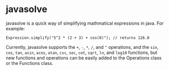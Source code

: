 # javasolve
javasolve is a quick way of simplifying mathmatical expressions in java. For example:

``` 
Expression.simplify("5^2 * (2 + 3) + cos(0)"); // returns 126.0
```
Currently, javasolve supports the ```+```, ```-```, ```*```, ```/```, and ```^``` operations, and the ```sin```, ```cos```, ```tan```, ```asin```, ```acos```, ```atan```, ```csc```, ```sec```, ```cot```, ```sqrt```, ```ln```, and ```log10``` functions, but new functions and operations can be easily added to the Operations class or the Functions class. 
